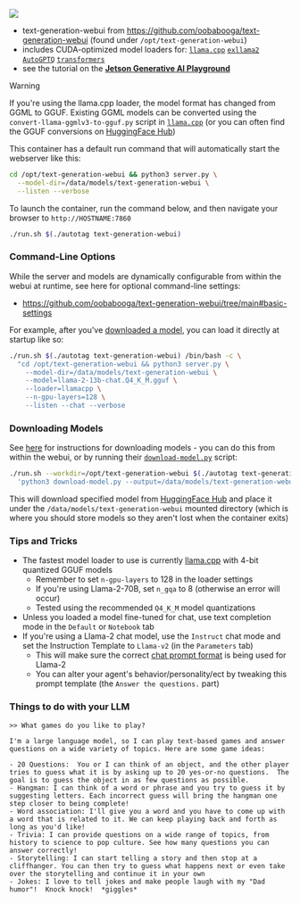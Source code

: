 
![](https://nvidia-ai-iot.github.io/jetson-generative-ai-playground/images/text-generation-webui_sf-trip.gif)

* text-generation-webui from https://github.com/oobabooga/text-generation-webui (found under `/opt/text-generation-webui`)
* includes CUDA-optimized model loaders for: [`llama.cpp`](/packages/llm/llama_cpp) [`exllama2`](/packages/llm/exllama) [`AutoGPTQ`](/packages/llm/auto_gptq) [`transformers`](/packages/llm/transformers)
* see the tutorial on the [**Jetson Generative AI Playground**](https://nvidia-ai-iot.github.io/jetson-generative-ai-playground/tutorial_text-generation.html)

> [!WARNING]  
> If you're using the llama.cpp loader, the model format has changed from GGML to GGUF.  Existing GGML models can be converted using the `convert-llama-ggmlv3-to-gguf.py` script in [`llama.cpp`](https://github.com/ggerganov/llama.cpp) (or you can often find the GGUF conversions on [HuggingFace Hub](https://huggingface.co/models?search=GGUF))

This container has a default run command that will automatically start the webserver like this:

```bash
cd /opt/text-generation-webui && python3 server.py \
  --model-dir=/data/models/text-generation-webui \
  --listen --verbose
```

To launch the container, run the command below, and then navigate your browser to `http://HOSTNAME:7860`

```bash
./run.sh $(./autotag text-generation-webui)
```

### Command-Line Options

While the server and models are dynamically configurable from within the webui at runtime, see here for optional command-line settings:

* https://github.com/oobabooga/text-generation-webui/tree/main#basic-settings

For example, after you've [downloaded a model](#downloading-models), you can load it directly at startup like so:

```bash
./run.sh $(./autotag text-generation-webui) /bin/bash -c \
  "cd /opt/text-generation-webui && python3 server.py \
	--model-dir=/data/models/text-generation-webui \
	--model=llama-2-13b-chat.Q4_K_M.gguf \
	--loader=llamacpp \
	--n-gpu-layers=128 \
	--listen --chat --verbose
```

### Downloading Models 

See [here](https://github.com/oobabooga/text-generation-webui/tree/main#downloading-models) for instructions for downloading models - you can do this from within the webui, or by running their [`download-model.py`](https://github.com/oobabooga/text-generation-webui/blob/main/download-model.py) script:

```bash
./run.sh --workdir=/opt/text-generation-webui $(./autotag text-generation-webui) /bin/bash -c \
  'python3 download-model.py --output=/data/models/text-generation-webui TheBloke/Llama-2-7b-Chat-GPTQ'
```

This will download specified model from [HuggingFace Hub](https://huggingface.co/models) and place it under the `/data/models/text-generation-webui` mounted directory (which is where you should store models so they aren't lost when the container exits)

### Tips and Tricks

* The fastest model loader to use is currently [llama.cpp](/packages/llm/llama_cpp) with 4-bit quantized GGUF models
  * Remember to set `n-gpu-layers` to 128 in the loader settings
  * If you're using Llama-2-70B, set `n_gqa` to 8 (otherwise an error will occur)
  * Tested using the recommended `Q4_K_M` model quantizations
* Unless you loaded a model fine-tuned for chat, use text completion mode in the `Default` or `Notebook` tab
* If you're using a Llama-2 chat model, use the `Instruct` chat mode and set the Instruction Template to `Llama-v2` (in the `Parameters` tab)
  * This will make sure the correct [chat prompt format](https://huggingface.co/blog/llama2#how-to-prompt-llama-2) is being used for Llama-2
  * You can alter your agent's behavior/personality/ect by tweaking this prompt template (the `Answer the questions.` part)

### Things to do with your LLM

```
>> What games do you like to play?

I'm a large language model, so I can play text-based games and answer questions on a wide variety of topics. Here are some game ideas:

- 20 Questions:  You or I can think of an object, and the other player tries to guess what it is by asking up to 20 yes-or-no questions.  The goal is to guess the object in as few questions as possible.
- Hangman: I can think of a word or phrase and you try to guess it by suggesting letters. Each incorrect guess will bring the hangman one step closer to being complete!
- Word association: I'll give you a word and you have to come up with a word that is related to it. We can keep playing back and forth as long as you'd like!
- Trivia: I can provide questions on a wide range of topics, from history to science to pop culture. See how many questions you can answer correctly!
- Storytelling: I can start telling a story and then stop at a cliffhanger. You can then try to guess what happens next or even take over the storytelling and continue it in your own
- Jokes: I love to tell jokes and make people laugh with my "Dad humor"!  Knock knock!  *giggles*
```

